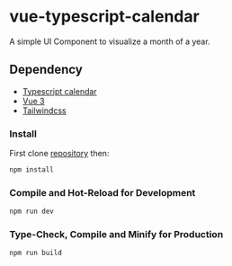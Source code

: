 # vue-typescript-calendar

A simple UI Component to visualize a month of a year.

## Dependency

- [Typescript calendar](https://github.com/tskj/typescript-calendar-date)
- [Vue 3](https://github.com/vuejs/core)
- [Tailwindcss](https://github.com/tailwindlabs/tailwindcss)

### Install

First clone [repository](https://github.com/howbizarre/vue-typescript-calendar.git) then:

```sh
npm install
```

### Compile and Hot-Reload for Development

```sh
npm run dev
```

### Type-Check, Compile and Minify for Production

```sh
npm run build
```
